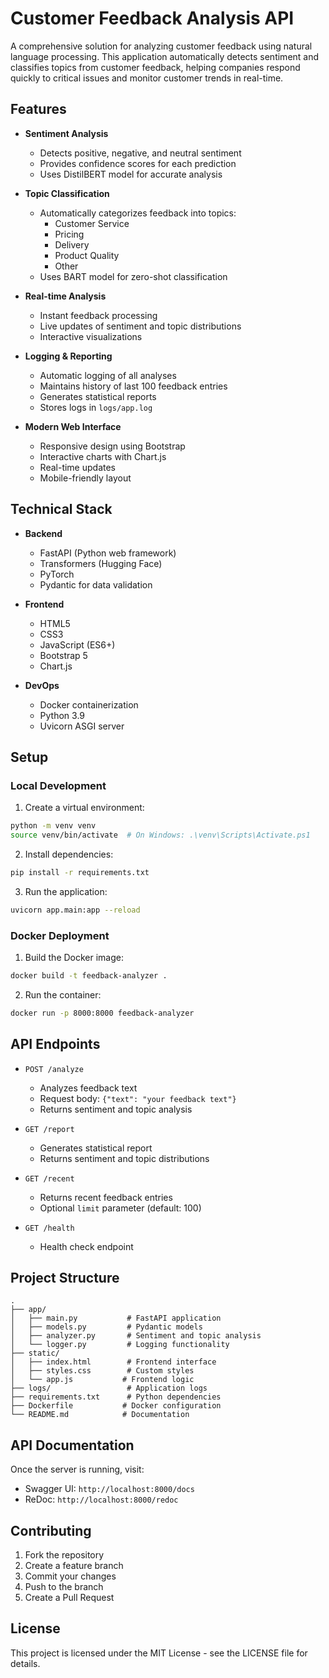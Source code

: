 # Customer Feedback Analysis API

A comprehensive solution for analyzing customer feedback using natural language processing. This application automatically detects sentiment and classifies topics from customer feedback, helping companies respond quickly to critical issues and monitor customer trends in real-time.

## Features

- **Sentiment Analysis**
  - Detects positive, negative, and neutral sentiment
  - Provides confidence scores for each prediction
  - Uses DistilBERT model for accurate analysis

- **Topic Classification**
  - Automatically categorizes feedback into topics:
    - Customer Service
    - Pricing
    - Delivery
    - Product Quality
    - Other
  - Uses BART model for zero-shot classification

- **Real-time Analysis**
  - Instant feedback processing
  - Live updates of sentiment and topic distributions
  - Interactive visualizations

- **Logging & Reporting**
  - Automatic logging of all analyses
  - Maintains history of last 100 feedback entries
  - Generates statistical reports
  - Stores logs in `logs/app.log`

- **Modern Web Interface**
  - Responsive design using Bootstrap
  - Interactive charts with Chart.js
  - Real-time updates
  - Mobile-friendly layout

## Technical Stack

- **Backend**
  - FastAPI (Python web framework)
  - Transformers (Hugging Face)
  - PyTorch
  - Pydantic for data validation

- **Frontend**
  - HTML5
  - CSS3
  - JavaScript (ES6+)
  - Bootstrap 5
  - Chart.js

- **DevOps**
  - Docker containerization
  - Python 3.9
  - Uvicorn ASGI server

## Setup

### Local Development

1. Create a virtual environment:
```bash
python -m venv venv
source venv/bin/activate  # On Windows: .\venv\Scripts\Activate.ps1
```

2. Install dependencies:
```bash
pip install -r requirements.txt
```

3. Run the application:
```bash
uvicorn app.main:app --reload
```

### Docker Deployment

1. Build the Docker image:
```bash
docker build -t feedback-analyzer .
```

2. Run the container:
```bash
docker run -p 8000:8000 feedback-analyzer
```

## API Endpoints

- `POST /analyze`
  - Analyzes feedback text
  - Request body: `{"text": "your feedback text"}`
  - Returns sentiment and topic analysis

- `GET /report`
  - Generates statistical report
  - Returns sentiment and topic distributions

- `GET /recent`
  - Returns recent feedback entries
  - Optional `limit` parameter (default: 100)

- `GET /health`
  - Health check endpoint

## Project Structure

```
.
├── app/
│   ├── main.py           # FastAPI application
│   ├── models.py         # Pydantic models
│   ├── analyzer.py       # Sentiment and topic analysis
│   └── logger.py         # Logging functionality
├── static/
│   ├── index.html        # Frontend interface
│   ├── styles.css        # Custom styles
│   └── app.js           # Frontend logic
├── logs/                 # Application logs
├── requirements.txt      # Python dependencies
├── Dockerfile           # Docker configuration
└── README.md            # Documentation
```

## API Documentation

Once the server is running, visit:
- Swagger UI: `http://localhost:8000/docs`
- ReDoc: `http://localhost:8000/redoc`

## Contributing

1. Fork the repository
2. Create a feature branch
3. Commit your changes
4. Push to the branch
5. Create a Pull Request

## License

This project is licensed under the MIT License - see the LICENSE file for details. 